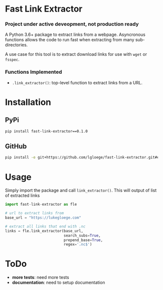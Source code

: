# Fast Link Extractor
### Project under active deveopment, not production ready

A Python 3.6+ package to extract links from a webpage. Asyncronous functions allows the code to run fast when extracting from many sub-directories.

A use case for this tool is to extract download links for use with `wget` or `fsspec`.

### Functions Implemented
- `.link_extractor()`: top-level function to extract links from a URL.

# Installation


## PyPi
```sh
pip install fast-link-extractor==0.1.0
```

## GitHub
```sh
pip install -e git+https://github.com/lgloege/fast-link-extractor.git#egg=fast-link-extractor
```

# Usage

Simply import the package and call `link_extractor()`. This will output of list of extracted links
```python
import fast-link-extractor as fle

# url to extract links from
base_url = "https://lukegloege.com"

# extract all links that end with .nc
links = fle.link_extractor(base_url, 
                           search_subs=True,
                           prepend_base=True, 
                           regex='.nc$')
```

# ToDo
- **more tests**: need more tests
- **documentation**: need to setup documentation
